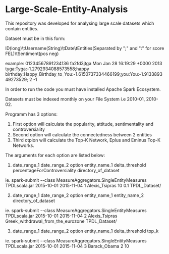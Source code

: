 # Large-Scale-Entity-Analysis

This repository was developed for analysing large scale datasets which contain entities.

Dataset must be in this form:

ID(long)\tUsername(String)\tDate\tEntities(Separated by ";" and ":" for score FEL)\tSentiment(pos neg)

example:
01234567891234136	fa2fd3jtga	Mon Jan 28 16:19:29 +0000 2013	tyga:Tyga:-1.2792934088573558;happy birthday:Happy_Birthday_to_You:-1.6150737334466199;you:You:-1.913389349273529;	2 -1

In order to run the code you must have installed Apache Spark Ecosystem.

Datasets must be indexed monthly on your File System i.e 2010-01, 2010-02.

Programm has 3 options:

1) First option will calculate the popularity, attitude, sentimentality and controversiality
2) Second option will calculate the connectedness between 2 entities
3) Third otpion will calculate the Top-K Network, Eplus and Eminus Top-K Networks.

The arguments for each option are listed below:

1) date_range_1 date_range_2 option entity_name_1 delta_threshold percentageForControversiality directory_of_dataset

ie.
spark-submit --class MeasureAggregators.SingleEntityMeasures TPDLscala.jar 2015-10-01 2015-11-04 1 Alexis_Tsipras 10 0.1 TPDL_Dataset/

2) date_range_1 date_range_2 option entity_name_1 entity_name_2 directory_of_dataset

ie.
spark-submit --class MeasureAggregators.SingleEntityMeasures TPDLscala.jar 2015-10-01 2015-11-04 2 Alexis_Tsipras Greek_withdrawal_from_the_eurozone TPDL_Dataset/

3) date_range_1 date_range_2 option entity_name_1 delta_threshold top_k

ie.
spark-submit --class MeasureAggregators.SingleEntityMeasures TPDLscala.jar 2015-10-01 2015-11-04 3 Barack_Obama 2 10
